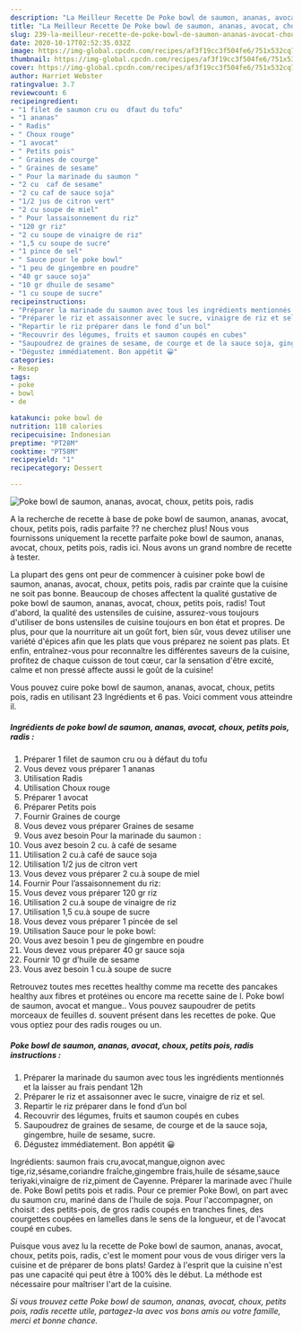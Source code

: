 ```yaml
---
description: "La Meilleur Recette De Poke bowl de saumon, ananas, avocat, choux, petits pois, radis"
title: "La Meilleur Recette De Poke bowl de saumon, ananas, avocat, choux, petits pois, radis"
slug: 239-la-meilleur-recette-de-poke-bowl-de-saumon-ananas-avocat-choux-petits-pois-radis
date: 2020-10-17T02:52:35.032Z
image: https://img-global.cpcdn.com/recipes/af3f19cc3f504fe6/751x532cq70/poke-bowl-de-saumon-ananas-avocat-choux-petits-pois-radis-photo-principale-de-la-recette.jpg
thumbnail: https://img-global.cpcdn.com/recipes/af3f19cc3f504fe6/751x532cq70/poke-bowl-de-saumon-ananas-avocat-choux-petits-pois-radis-photo-principale-de-la-recette.jpg
cover: https://img-global.cpcdn.com/recipes/af3f19cc3f504fe6/751x532cq70/poke-bowl-de-saumon-ananas-avocat-choux-petits-pois-radis-photo-principale-de-la-recette.jpg
author: Harriet Webster
ratingvalue: 3.7
reviewcount: 6
recipeingredient:
- "1 filet de saumon cru ou  dfaut du tofu"
- "1 ananas"
- " Radis"
- " Choux rouge"
- "1 avocat"
- " Petits pois"
- " Graines de courge"
- " Graines de sesame"
- " Pour la marinade du saumon "
- "2 cu  caf de sesame"
- "2 cu caf de sauce soja"
- "1/2 jus de citron vert"
- "2 cu soupe de miel"
- " Pour lassaisonnement du riz"
- "120 gr riz"
- "2 cu soupe de vinaigre de riz"
- "1,5 cu soupe de sucre"
- "1 pince de sel"
- " Sauce pour le poke bowl"
- "1 peu de gingembre en poudre"
- "40 gr sauce soja"
- "10 gr dhuile de sesame"
- "1 cu soupe de sucre"
recipeinstructions:
- "Préparer la marinade du saumon avec tous les ingrédients mentionnés et la laisser au frais pendant 12h"
- "Préparer le riz et assaisonner avec le sucre, vinaigre de riz et sel."
- "Repartir le riz préparer dans le fond d’un bol"
- "Recouvrir des légumes, fruits et saumon coupés en cubes"
- "Saupoudrez de graines de sesame, de courge et de la sauce soja, gingembre, huile de sesame, sucre."
- "Dégustez immédiatement. Bon appétit 😀"
categories:
- Resep
tags:
- poke
- bowl
- de

katakunci: poke bowl de 
nutrition: 118 calories
recipecuisine: Indonesian
preptime: "PT28M"
cooktime: "PT58M"
recipeyield: "1"
recipecategory: Dessert

---
```



![Poke bowl de saumon, ananas, avocat, choux, petits pois, radis](https://img-global.cpcdn.com/recipes/af3f19cc3f504fe6/751x532cq70/poke-bowl-de-saumon-ananas-avocat-choux-petits-pois-radis-photo-principale-de-la-recette.jpg)

A la recherche de recette à base de poke bowl de saumon, ananas, avocat, choux, petits pois, radis parfaite ?? ne cherchez plus! Nous vous fournissons uniquement la recette parfaite poke bowl de saumon, ananas, avocat, choux, petits pois, radis ici. Nous avons un grand nombre de recette à tester.

La plupart des gens ont peur de commencer à cuisiner poke bowl de saumon, ananas, avocat, choux, petits pois, radis par crainte que la cuisine ne soit pas bonne. Beaucoup de choses affectent la qualité gustative de poke bowl de saumon, ananas, avocat, choux, petits pois, radis! Tout d'abord, la qualité des ustensiles de cuisine, assurez-vous toujours d'utiliser de bons ustensiles de cuisine toujours en bon état et propres. De plus, pour que la nourriture ait un goût fort, bien sûr, vous devez utiliser une variété d'épices afin que les plats que vous préparez ne soient pas plats. Et enfin, entraînez-vous pour reconnaître les différentes saveurs de la cuisine, profitez de chaque cuisson de tout cœur, car la sensation d'être excité, calme et non pressé affecte aussi le goût de la cuisine!

<!--inarticleads1-->

Vous pouvez cuire poke bowl de saumon, ananas, avocat, choux, petits pois, radis en utilisant 23 Ingrédients et 6 pas. Voici comment vous atteindre il.

##### Ingrédients de poke bowl de saumon, ananas, avocat, choux, petits pois, radis :

1. Préparer 1 filet de saumon cru ou à défaut du tofu
1. Vous devez vous préparer 1 ananas
1. Utilisation  Radis
1. Utilisation  Choux rouge
1. Préparer 1 avocat
1. Préparer  Petits pois
1. Fournir  Graines de courge
1. Vous devez vous préparer  Graines de sesame
1. Vous avez besoin  Pour la marinade du saumon :
1. Vous avez besoin 2 cu. à café de sesame
1. Utilisation 2 cu.à café de sauce soja
1. Utilisation 1/2 jus de citron vert
1. Vous devez vous préparer 2 cu.à soupe de miel
1. Fournir  Pour l’assaisonnement du riz:
1. Vous devez vous préparer 120 gr riz
1. Utilisation 2 cu.à soupe de vinaigre de riz
1. Utilisation 1,5 cu.à soupe de sucre
1. Vous devez vous préparer 1 pincée de sel
1. Utilisation  Sauce pour le poke bowl:
1. Vous avez besoin 1 peu de gingembre en poudre
1. Vous devez vous préparer 40 gr sauce soja
1. Fournir 10 gr d’huile de sesame
1. Vous avez besoin 1 cu.à soupe de sucre


Retrouvez toutes mes recettes healthy comme ma recette des pancakes healthy aux fibres et protéines ou encore ma recette saine de l. Poke bowl de saumon, avocat et mangue.. Vous pouvez saupoudrer de petits morceaux de feuilles d. souvent présent dans les recettes de poke. Que vous optiez pour des radis rouges ou un. 

<!--inarticleads2-->

##### Poke bowl de saumon, ananas, avocat, choux, petits pois, radis instructions :

1. Préparer la marinade du saumon avec tous les ingrédients mentionnés et la laisser au frais pendant 12h
1. Préparer le riz et assaisonner avec le sucre, vinaigre de riz et sel.
1. Repartir le riz préparer dans le fond d’un bol
1. Recouvrir des légumes, fruits et saumon coupés en cubes
1. Saupoudrez de graines de sesame, de courge et de la sauce soja, gingembre, huile de sesame, sucre.
1. Dégustez immédiatement. Bon appétit 😀


Ingrédients: saumon frais cru,avocat,mangue,oignon avec tige,riz,sésame,coriandre fraîche,gingembre frais,huile de sésame,sauce teriyaki,vinaigre de riz,piment de Cayenne. Préparer la marinade avec l&#39;huile de. Poke Bowl petits pois et radis. Pour ce premier Poke Bowl, on part avec du saumon cru, mariné dans de l&#39;huile de soja. Pour l&#39;accompagner, on choisit : des petits-pois, de gros radis coupés en tranches fines, des courgettes coupées en lamelles dans le sens de la longueur, et de l&#39;avocat coupé en cubes. 

<!--inarticleads1-->

<p>
Puisque vous avez lu la recette de Poke bowl de saumon, ananas, avocat, choux, petits pois, radis, c'est le moment pour vous de vous diriger vers la cuisine et de préparer de bons plats! Gardez à l'esprit que la cuisine n'est pas une capacité qui peut être à 100% dès le début. La méthode est nécessaire pour maîtriser l'art de la cuisine.
</p>

<p>
<i>Si vous trouvez cette Poke bowl de saumon, ananas, avocat, choux, petits pois, radis recette utile, partagez-la avec vos bons amis ou votre famille, merci et bonne chance.</i>
</p>
